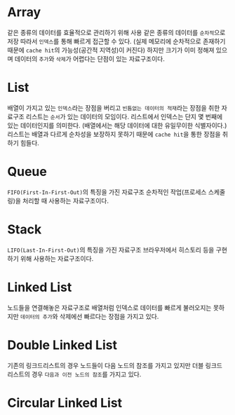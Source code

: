 # Array

같은 종류의 데이터를 효율적으로 관리하기 위해 사용
같은 종류의 데이터를 `순차적`으로 저장
따라서 `인덱스`를 통해 빠르게 접근할 수 있다. (실제 메모리에 순차적으로 존재하기 때문에 `cache hit`의 가능성(공간적 지역성)이 커진다)
하지만 크기가 이미 정해져 있으며 데이터의 `추가`와 `삭제`가 어렵다는 단점이 있는 자료구조이다.

# List

배열이 가지고 있는 `인덱스`라는 장점을 버리고 `빈틈없는 데이터의 적재`라는 장점을 취한 자료구조
리스트는 `순서`가 있는 데이터의 모임이다.
리스트에서 인덱스는 단지 몇 번째에 있는 데이터인지를 의미한다. (배열에서는 해당 데이터에 대한 유일무이한 식별자이다.)
리스트는 배열과 다르게 순차성을 보장하지 못하기 때문에 `cache hit`을 통한 장점을 취하기 힘들다.

# Queue

`FIFO(First-In-First-Out)`의 특징을 가진 자료구조
순차적인 작업(프로세스 스케줄링)을 처리할 때 사용하는 자료구조이다.

# Stack
`LIFO(Last-In-First-Out)`의 특징을 가진 자료구조
브라우저에서 히스토리 등을 구현하기 위해 사용하는 자료구조이다.

# Linked List

노드들을 연결해놓은 자료구조로 배열처럼 인덱스로 데이터를 빠르게 불러오지는 못하지만 `데이터의 추가`와 삭제에선 빠르다는 장점을 가지고 있다.

# Double Linked List

기존의 링크드리스트의 경우 노드들이 다음 노드의 참조를 가지고 있지만 더블 링크드 리스트의 경우 `다음과 이전 노드의 참조`를 가지고 있다.

# Circular Linked List